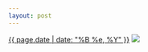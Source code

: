 ```yaml
---
layout: post
---
```


<p>
  <time><a href="/278">{{ page.date | date: "%B %e, %Y" }}</a></time>
  <a href="/278"><img src="{{ site.assets_url }}/278-240.jpg" srcset="{{ site.assets_url }}/278-480.jpg 480w, {{ site.assets_url }}/278-360.jpg 360w, {{ site.assets_url }}/278-240.jpg 240w, {{ site.assets_url }}/278-120.jpg 120w" sizes="(min-width: 700px) 50vw, calc(100vw - 2rem)" /></a>
</p>
